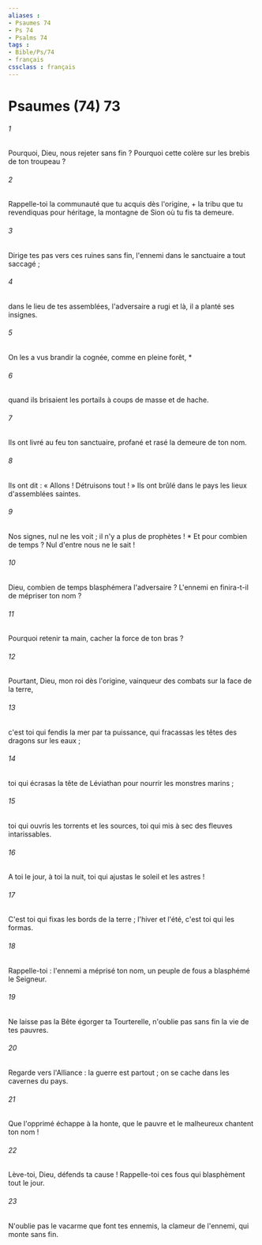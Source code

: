 ```yaml
---
aliases : 
- Psaumes 74
- Ps 74
- Psalms 74
tags : 
- Bible/Ps/74
- français
cssclass : français
---
```


# Psaumes (74) 73

###### 1
Pourquoi, Dieu, nous rejeter sans fin ? Pourquoi cette colère sur les brebis de ton troupeau ?
###### 2
Rappelle-toi la communauté que tu acquis dès l'origine, + la tribu que tu revendiquas pour héritage, la montagne de Sion où tu fis ta demeure.
###### 3
Dirige tes pas vers ces ruines sans fin, l'ennemi dans le sanctuaire a tout saccagé ;
###### 4
dans le lieu de tes assemblées, l'adversaire a rugi et là, il a planté ses insignes.
###### 5
On les a vus brandir la cognée, comme en pleine forêt, *
###### 6
quand ils brisaient les portails à coups de masse et de hache.
###### 7
Ils ont livré au feu ton sanctuaire, profané et rasé la demeure de ton nom.
###### 8
Ils ont dit : « Allons ! Détruisons tout ! » Ils ont brûlé dans le pays les lieux d'assemblées saintes.
###### 9
Nos signes, nul ne les voit ; il n'y a plus de prophètes ! * Et pour combien de temps ? Nul d'entre nous ne le sait !
###### 10
Dieu, combien de temps blasphémera l'adversaire ? L'ennemi en finira-t-il de mépriser ton nom ?
###### 11
Pourquoi retenir ta main, cacher la force de ton bras ?
###### 12
Pourtant, Dieu, mon roi dès l'origine, vainqueur des combats sur la face de la terre,
###### 13
c'est toi qui fendis la mer par ta puissance, qui fracassas les têtes des dragons sur les eaux ;
###### 14
toi qui écrasas la tête de Léviathan pour nourrir les monstres marins ;
###### 15
toi qui ouvris les torrents et les sources, toi qui mis à sec des fleuves intarissables.
###### 16
A toi le jour, à toi la nuit, toi qui ajustas le soleil et les astres !
###### 17
C'est toi qui fixas les bords de la terre ; l'hiver et l'été, c'est toi qui les formas.
###### 18
Rappelle-toi : l'ennemi a méprisé ton nom, un peuple de fous a blasphémé le Seigneur.
###### 19
Ne laisse pas la Bête égorger ta Tourterelle, n'oublie pas sans fin la vie de tes pauvres.
###### 20
Regarde vers l'Alliance : la guerre est partout ; on se cache dans les cavernes du pays.
###### 21
Que l'opprimé échappe à la honte, que le pauvre et le malheureux chantent ton nom !
###### 22
Lève-toi, Dieu, défends ta cause ! Rappelle-toi ces fous qui blasphèment tout le jour.
###### 23
N'oublie pas le vacarme que font tes ennemis, la clameur de l'ennemi, qui monte sans fin.
